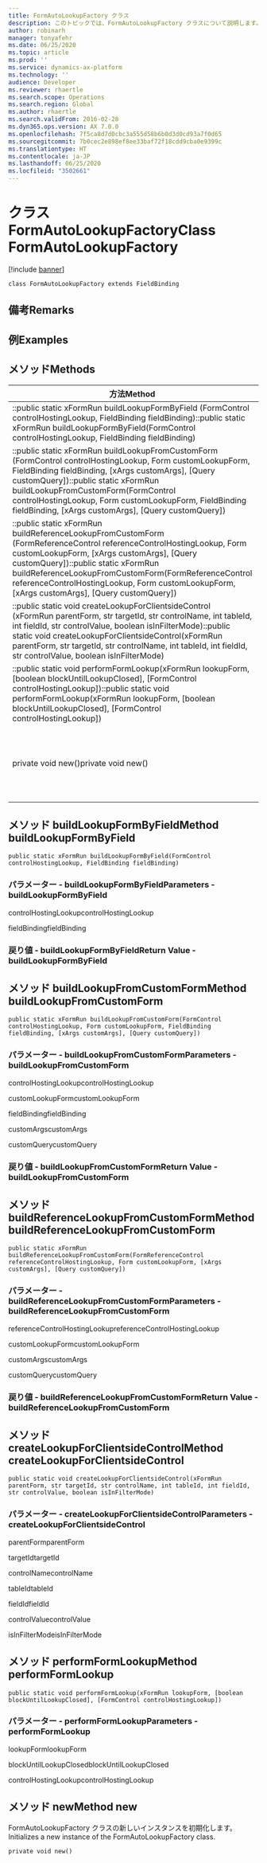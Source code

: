 ```yaml
---
title: FormAutoLookupFactory クラス
description: このトピックでは、FormAutoLookupFactory クラスについて説明します。
author: robinarh
manager: tonyafehr
ms.date: 06/25/2020
ms.topic: article
ms.prod: ''
ms.service: dynamics-ax-platform
ms.technology: ''
audience: Developer
ms.reviewer: rhaertle
ms.search.scope: Operations
ms.search.region: Global
ms.author: rhaertle
ms.search.validFrom: 2016-02-28
ms.dyn365.ops.version: AX 7.0.0
ms.openlocfilehash: 7f5ca8d7d0cbc3a555d58b6b0d3d0cd93a7f0d65
ms.sourcegitcommit: 7b0cec2e898ef8ee33baf72f18cdd9cba0e9399c
ms.translationtype: HT
ms.contentlocale: ja-JP
ms.lasthandoff: 06/25/2020
ms.locfileid: "3502661"
---
```

# <a name="class-formautolookupfactory"></a><span data-ttu-id="9db38-103">クラス FormAutoLookupFactory</span><span class="sxs-lookup"><span data-stu-id="9db38-103">Class FormAutoLookupFactory</span></span>

[!include [banner](../../includes/banner.md)]

```xpp
class FormAutoLookupFactory extends FieldBinding
```

## <a name="remarks"></a><span data-ttu-id="9db38-104">備考</span><span class="sxs-lookup"><span data-stu-id="9db38-104">Remarks</span></span>

## <a name="examples"></a><span data-ttu-id="9db38-105">例</span><span class="sxs-lookup"><span data-stu-id="9db38-105">Examples</span></span>

## <a name="methods"></a><span data-ttu-id="9db38-106">メソッド</span><span class="sxs-lookup"><span data-stu-id="9db38-106">Methods</span></span>

| <span data-ttu-id="9db38-107">方法</span><span class="sxs-lookup"><span data-stu-id="9db38-107">Method</span></span>                                                                                                                                                                              | <span data-ttu-id="9db38-108">説明</span><span class="sxs-lookup"><span data-stu-id="9db38-108">Description</span></span>                                                    |
|-------------------------------------------------------------------------------------------------------------------------------------------------------------------------------------|----------------------------------------------------------------|
| <span data-ttu-id="9db38-109">::public static xFormRun buildLookupFormByField (FormControl controlHostingLookup, FieldBinding fieldBinding)</span><span class="sxs-lookup"><span data-stu-id="9db38-109">::public static xFormRun buildLookupFormByField(FormControl controlHostingLookup, FieldBinding fieldBinding)</span></span>                                                                        |                                                                |
| <span data-ttu-id="9db38-110">::public static xFormRun buildLookupFromCustomForm (FormControl controlHostingLookup, Form customLookupForm, FieldBinding fieldBinding, \[xArgs customArgs\], \[Query customQuery\])</span><span class="sxs-lookup"><span data-stu-id="9db38-110">::public static xFormRun buildLookupFromCustomForm(FormControl controlHostingLookup, Form customLookupForm, FieldBinding fieldBinding, \[xArgs customArgs\], \[Query customQuery\])</span></span> |                                                                |
| <span data-ttu-id="9db38-111">::public static xFormRun buildReferenceLookupFromCustomForm (FormReferenceControl referenceControlHostingLookup, Form customLookupForm, \[xArgs customArgs\], \[Query customQuery\])</span><span class="sxs-lookup"><span data-stu-id="9db38-111">::public static xFormRun buildReferenceLookupFromCustomForm(FormReferenceControl referenceControlHostingLookup, Form customLookupForm, \[xArgs customArgs\], \[Query customQuery\])</span></span> |                                                                |
| <span data-ttu-id="9db38-112">::public static void createLookupForClientsideControl (xFormRun parentForm, str targetId, str controlName, int tableId, int fieldId, str controlValue, boolean isInFilterMode)</span><span class="sxs-lookup"><span data-stu-id="9db38-112">::public static void createLookupForClientsideControl(xFormRun parentForm, str targetId, str controlName, int tableId, int fieldId, str controlValue, boolean isInFilterMode)</span></span>       |                                                                |
| <span data-ttu-id="9db38-113">::public static void performFormLookup(xFormRun lookupForm, \[boolean blockUntilLookupClosed\], \[FormControl controlHostingLookup\])</span><span class="sxs-lookup"><span data-stu-id="9db38-113">::public static void performFormLookup(xFormRun lookupForm, \[boolean blockUntilLookupClosed\], \[FormControl controlHostingLookup\])</span></span>                                               |                                                                |
| <span data-ttu-id="9db38-114">private void new()</span><span class="sxs-lookup"><span data-stu-id="9db38-114">private void new()</span></span>                                                                                                                                                                  | <span data-ttu-id="9db38-115">FormAutoLookupFactory クラスの新しいインスタンスを初期化します。</span><span class="sxs-lookup"><span data-stu-id="9db38-115">Initializes a new instance of the FormAutoLookupFactory class.</span></span> |

## <a name="method-buildlookupformbyfield"></a><span data-ttu-id="9db38-116">メソッド buildLookupFormByField</span><span class="sxs-lookup"><span data-stu-id="9db38-116">Method buildLookupFormByField</span></span>

```xpp
public static xFormRun buildLookupFormByField(FormControl controlHostingLookup, FieldBinding fieldBinding)
```

### <a name="parameters---buildlookupformbyfield"></a><span data-ttu-id="9db38-117">パラメーター - buildLookupFormByField</span><span class="sxs-lookup"><span data-stu-id="9db38-117">Parameters - buildLookupFormByField</span></span>

<span data-ttu-id="9db38-118">controlHostingLookup</span><span class="sxs-lookup"><span data-stu-id="9db38-118">controlHostingLookup</span></span>  

<!-- -->

<span data-ttu-id="9db38-119">fieldBinding</span><span class="sxs-lookup"><span data-stu-id="9db38-119">fieldBinding</span></span>  

### <a name="return-value---buildlookupformbyfield"></a><span data-ttu-id="9db38-120">戻り値 - buildLookupFormByField</span><span class="sxs-lookup"><span data-stu-id="9db38-120">Return Value - buildLookupFormByField</span></span>

## <a name="method-buildlookupfromcustomform"></a><span data-ttu-id="9db38-121">メソッド buildLookupFromCustomForm</span><span class="sxs-lookup"><span data-stu-id="9db38-121">Method buildLookupFromCustomForm</span></span>

```xpp
public static xFormRun buildLookupFromCustomForm(FormControl controlHostingLookup, Form customLookupForm, FieldBinding fieldBinding, [xArgs customArgs], [Query customQuery])
```

### <a name="parameters---buildlookupfromcustomform"></a><span data-ttu-id="9db38-122">パラメーター - buildLookupFromCustomForm</span><span class="sxs-lookup"><span data-stu-id="9db38-122">Parameters - buildLookupFromCustomForm</span></span>

<span data-ttu-id="9db38-123">controlHostingLookup</span><span class="sxs-lookup"><span data-stu-id="9db38-123">controlHostingLookup</span></span>  

<!-- -->

<span data-ttu-id="9db38-124">customLookupForm</span><span class="sxs-lookup"><span data-stu-id="9db38-124">customLookupForm</span></span>  

<!-- -->

<span data-ttu-id="9db38-125">fieldBinding</span><span class="sxs-lookup"><span data-stu-id="9db38-125">fieldBinding</span></span>  

<!-- -->

<span data-ttu-id="9db38-126">customArgs</span><span class="sxs-lookup"><span data-stu-id="9db38-126">customArgs</span></span>  

<!-- -->

<span data-ttu-id="9db38-127">customQuery</span><span class="sxs-lookup"><span data-stu-id="9db38-127">customQuery</span></span>  

### <a name="return-value---buildlookupfromcustomform"></a><span data-ttu-id="9db38-128">戻り値 - buildLookupFromCustomForm</span><span class="sxs-lookup"><span data-stu-id="9db38-128">Return Value - buildLookupFromCustomForm</span></span>

## <a name="method-buildreferencelookupfromcustomform"></a><span data-ttu-id="9db38-129">メソッド buildReferenceLookupFromCustomForm</span><span class="sxs-lookup"><span data-stu-id="9db38-129">Method buildReferenceLookupFromCustomForm</span></span>

```xpp
public static xFormRun buildReferenceLookupFromCustomForm(FormReferenceControl referenceControlHostingLookup, Form customLookupForm, [xArgs customArgs], [Query customQuery])
```

### <a name="parameters---buildreferencelookupfromcustomform"></a><span data-ttu-id="9db38-130">パラメーター - buildReferenceLookupFromCustomForm</span><span class="sxs-lookup"><span data-stu-id="9db38-130">Parameters - buildReferenceLookupFromCustomForm</span></span>

<span data-ttu-id="9db38-131">referenceControlHostingLookup</span><span class="sxs-lookup"><span data-stu-id="9db38-131">referenceControlHostingLookup</span></span>  

<!-- -->

<span data-ttu-id="9db38-132">customLookupForm</span><span class="sxs-lookup"><span data-stu-id="9db38-132">customLookupForm</span></span>  

<!-- -->

<span data-ttu-id="9db38-133">customArgs</span><span class="sxs-lookup"><span data-stu-id="9db38-133">customArgs</span></span>  

<!-- -->

<span data-ttu-id="9db38-134">customQuery</span><span class="sxs-lookup"><span data-stu-id="9db38-134">customQuery</span></span>  

### <a name="return-value---buildreferencelookupfromcustomform"></a><span data-ttu-id="9db38-135">戻り値 - buildReferenceLookupFromCustomForm</span><span class="sxs-lookup"><span data-stu-id="9db38-135">Return Value - buildReferenceLookupFromCustomForm</span></span>

## <a name="method-createlookupforclientsidecontrol"></a><span data-ttu-id="9db38-136">メソッド createLookupForClientsideControl</span><span class="sxs-lookup"><span data-stu-id="9db38-136">Method createLookupForClientsideControl</span></span>

```xpp
public static void createLookupForClientsideControl(xFormRun parentForm, str targetId, str controlName, int tableId, int fieldId, str controlValue, boolean isInFilterMode)
```

### <a name="parameters---createlookupforclientsidecontrol"></a><span data-ttu-id="9db38-137">パラメーター - createLookupForClientsideControl</span><span class="sxs-lookup"><span data-stu-id="9db38-137">Parameters - createLookupForClientsideControl</span></span>

<span data-ttu-id="9db38-138">parentForm</span><span class="sxs-lookup"><span data-stu-id="9db38-138">parentForm</span></span>  

<!-- -->

<span data-ttu-id="9db38-139">targetId</span><span class="sxs-lookup"><span data-stu-id="9db38-139">targetId</span></span>  

<!-- -->

<span data-ttu-id="9db38-140">controlName</span><span class="sxs-lookup"><span data-stu-id="9db38-140">controlName</span></span>  

<!-- -->

<span data-ttu-id="9db38-141">tableId</span><span class="sxs-lookup"><span data-stu-id="9db38-141">tableId</span></span>  

<!-- -->

<span data-ttu-id="9db38-142">fieldId</span><span class="sxs-lookup"><span data-stu-id="9db38-142">fieldId</span></span>  

<!-- -->

<span data-ttu-id="9db38-143">controlValue</span><span class="sxs-lookup"><span data-stu-id="9db38-143">controlValue</span></span>  

<!-- -->

<span data-ttu-id="9db38-144">isInFilterMode</span><span class="sxs-lookup"><span data-stu-id="9db38-144">isInFilterMode</span></span>  

## <a name="method-performformlookup"></a><span data-ttu-id="9db38-145">メソッド performFormLookup</span><span class="sxs-lookup"><span data-stu-id="9db38-145">Method performFormLookup</span></span>

```xpp
public static void performFormLookup(xFormRun lookupForm, [boolean blockUntilLookupClosed], [FormControl controlHostingLookup])
```

### <a name="parameters---performformlookup"></a><span data-ttu-id="9db38-146">パラメーター - performFormLookup</span><span class="sxs-lookup"><span data-stu-id="9db38-146">Parameters - performFormLookup</span></span>

<span data-ttu-id="9db38-147">lookupForm</span><span class="sxs-lookup"><span data-stu-id="9db38-147">lookupForm</span></span>  

<!-- -->

<span data-ttu-id="9db38-148">blockUntilLookupClosed</span><span class="sxs-lookup"><span data-stu-id="9db38-148">blockUntilLookupClosed</span></span>  

<!-- -->

<span data-ttu-id="9db38-149">controlHostingLookup</span><span class="sxs-lookup"><span data-stu-id="9db38-149">controlHostingLookup</span></span>  

## <a name="method-new"></a><span data-ttu-id="9db38-150">メソッド new</span><span class="sxs-lookup"><span data-stu-id="9db38-150">Method new</span></span>

<span data-ttu-id="9db38-151">FormAutoLookupFactory クラスの新しいインスタンスを初期化します。</span><span class="sxs-lookup"><span data-stu-id="9db38-151">Initializes a new instance of the FormAutoLookupFactory class.</span></span>

```xpp
private void new()
```

